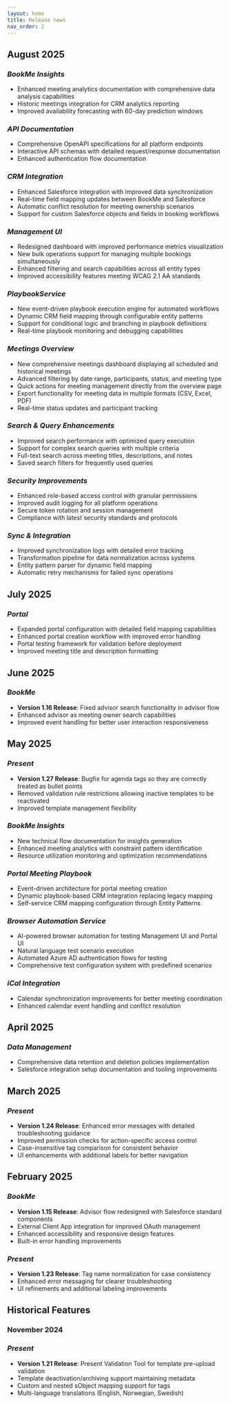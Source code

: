 ```yaml
---
layout: home
title: Release news
nav_order: 2
---
```


## August 2025

### *BookMe Insights*
- Enhanced meeting analytics documentation with comprehensive data analysis capabilities
- Historic meetings integration for CRM analytics reporting
- Improved availability forecasting with 60-day prediction windows

### *API Documentation*
- Comprehensive OpenAPI specifications for all platform endpoints
- Interactive API schemas with detailed request/response documentation
- Enhanced authentication flow documentation

### *CRM Integration*
- Enhanced Salesforce integration with improved data synchronization
- Real-time field mapping updates between BookMe and Salesforce
- Automatic conflict resolution for meeting ownership scenarios
- Support for custom Salesforce objects and fields in booking workflows

### *Management UI*
- Redesigned dashboard with improved performance metrics visualization
- New bulk operations support for managing multiple bookings simultaneously
- Enhanced filtering and search capabilities across all entity types
- Improved accessibility features meeting WCAG 2.1 AA standards

### *PlaybookService*
- New event-driven playbook execution engine for automated workflows
- Dynamic CRM field mapping through configurable entity patterns
- Support for conditional logic and branching in playbook definitions
- Real-time playbook monitoring and debugging capabilities

### *Meetings Overview*
- New comprehensive meetings dashboard displaying all scheduled and historical meetings
- Advanced filtering by date range, participants, status, and meeting type
- Quick actions for meeting management directly from the overview page
- Export functionality for meeting data in multiple formats (CSV, Excel, PDF)
- Real-time status updates and participant tracking

### *Search & Query Enhancements*
- Improved search performance with optimized query execution
- Support for complex search queries with multiple criteria
- Full-text search across meeting titles, descriptions, and notes
- Saved search filters for frequently used queries

### *Security Improvements*
- Enhanced role-based access control with granular permissions
- Improved audit logging for all platform operations
- Secure token rotation and session management
- Compliance with latest security standards and protocols

### *Sync & Integration*
- Improved synchronization logs with detailed error tracking
- Transformation pipeline for data normalization across systems
- Entity pattern parser for dynamic field mapping
- Automatic retry mechanisms for failed sync operations

## July 2025

### *Portal*
- Expanded portal configuration with detailed field mapping capabilities
- Enhanced portal creation workflow with improved error handling
- Portal testing framework for validation before deployment
- Improved meeting title and description formatting

## June 2025

### *BookMe*
- **Version 1.16 Release**: Fixed advisor search functionality in advisor flow
- Enhanced advisor as meeting owner search capabilities
- Improved event handling for better user interaction responsiveness

## May 2025

### *Present*
- **Version 1.27 Release**: Bugfix for agenda tags so they are correctly treated as bullet points
- Removed validation rule restrictions allowing inactive templates to be reactivated
- Improved template management flexibility

### *BookMe Insights*
- New technical flow documentation for insights generation
- Enhanced meeting analytics with constraint pattern identification
- Resource utilization monitoring and optimization recommendations

### *Portal Meeting Playbook*
- Event-driven architecture for portal meeting creation
- Dynamic playbook-based CRM integration replacing legacy mapping
- Self-service CRM mapping configuration through Entity Patterns

### *Browser Automation Service*
- AI-powered browser automation for testing Management UI and Portal UI
- Natural language test scenario execution
- Automated Azure AD authentication flows for testing
- Comprehensive test configuration system with predefined scenarios

### *iCal Integration*
- Calendar synchronization improvements for better meeting coordination
- Enhanced calendar event handling and conflict resolution

## April 2025

### *Data Management*
- Comprehensive data retention and deletion policies implementation
- Salesforce integration setup documentation and tooling improvements

## March 2025

### *Present*
- **Version 1.24 Release**: Enhanced error messages with detailed troubleshooting guidance
- Improved permission checks for action-specific access control
- Case-insensitive tag comparison for consistent behavior
- UI enhancements with additional labels for better navigation

## February 2025

### *BookMe*
- **Version 1.15 Release**: Advisor flow redesigned with Salesforce standard components
- External Client App integration for improved OAuth management
- Enhanced accessibility and responsive design features
- Built-in error handling improvements

### *Present*
- **Version 1.23 Release**: Tag name normalization for case consistency
- Enhanced error messaging for clearer troubleshooting
- UI refinements and additional labeling improvements

## Historical Features

### November 2024

### *Present*
- **Version 1.21 Release**: Present Validation Tool for template pre-upload validation
- Template deactivation/archiving support maintaining metadata
- Custom and nested sObject mapping support for tags
- Multi-language translations (English, Norwegian, Swedish)